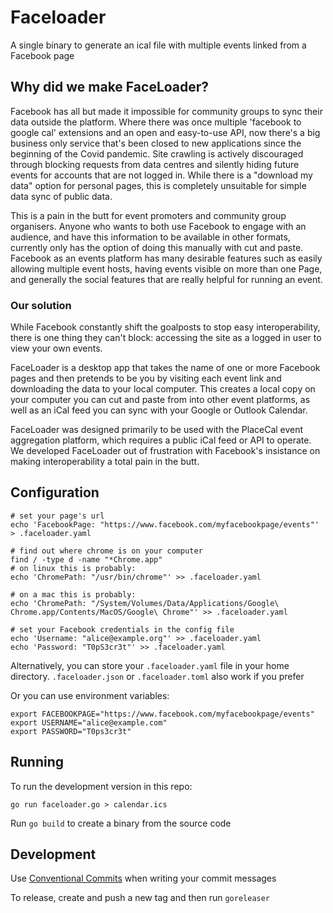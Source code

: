 # Faceloader

A single binary to generate an ical file with multiple events linked from a Facebook page

## Why did we make FaceLoader?

Facebook has all but made it impossible for community groups to sync their data outside the platform. Where there was once multiple 'facebook to google cal' extensions and an open and easy-to-use API, now there's a big business only service that's been closed to new applications since the beginning of the Covid pandemic. Site crawling is actively discouraged through blocking requests from data centres and silently hiding future events for accounts that are not logged in. While there is a "download my data" option for personal pages, this is completely unsuitable for simple data sync of public data.

This is a pain in the butt for event promoters and community group organisers. Anyone who wants to both use Facebook to engage with an audience, and have this information to be available in other formats, currently only has the option of doing this manually with cut and paste. Facebook as an events platform has many desirable features such as easily allowing multiple event hosts, having events visible on more than one Page, and generally the social features that are really helpful for running an event.

### Our solution

While Facebook constantly shift the goalposts to stop easy interoperability, there is one thing they can't block: accessing the site as a logged in user to view your own events.

FaceLoader is a desktop app that takes the name of one or more Facebook pages and then pretends to be you by visiting each event link and downloading the data to your local computer. This creates a local copy on your computer you can cut and paste from into other event platforms, as well as an iCal feed you can sync with your Google or Outlook Calendar.

FaceLoader was designed primarily to be used with the PlaceCal event aggregation platform, which requires a public iCal feed or API to operate. We developed FaceLoader out of frustration with Facebook's insistance on making interoperability a total pain in the butt.

## Configuration

```shell
# set your page's url
echo 'FacebookPage: "https://www.facebook.com/myfacebookpage/events"' > .faceloader.yaml

# find out where chrome is on your computer
find / -type d -name "*Chrome.app"
# on linux this is probably:
echo 'ChromePath: "/usr/bin/chrome"' >> .faceloader.yaml

# on a mac this is probably:
echo 'ChromePath: "/System/Volumes/Data/Applications/Google\ Chrome.app/Contents/MacOS/Google\ Chrome"' >> .faceloader.yaml

# set your Facebook credentials in the config file
echo 'Username: "alice@example.org"' >> .faceloader.yaml
echo 'Password: "T0pS3cr3t"' >> .faceloader.yaml
```

Alternatively, you can store your `.faceloader.yaml` file in your home directory.  `.faceloader.json` or `.faceloader.toml` also work if you prefer

Or you can use environment variables:

```shell
export FACEBOOKPAGE="https://www.facebook.com/myfacebookpage/events"
export USERNAME="alice@example.com"
export PASSWORD="T0ps3cr3t"
```

## Running

To run the development version in this repo:

```shell
go run faceloader.go > calendar.ics
```

Run `go build` to create a binary from the source code

## Development

Use [Conventional Commits](https://www.conventionalcommits.org/en/v1.0.0/) when writing your commit messages

To release, create and push a new tag and then run `goreleaser`
